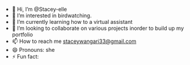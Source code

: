 - 👋 Hi, I’m @Stacey-elle
- 👀 I’m interested in birdwatching.
- 🌱 I’m currently learning how to a virtual assistant 
- 💞️ I’m looking to collaborate on various projects inorder to build up my portfolio 
- 📫 How to reach me staceywangari33@gmail.com 
- 😄 Pronouns: she
- ⚡ Fun fact: 

<!---
Stacey-elle/Stacey-elle is a ✨ special ✨ repository because its `README.md` (this file) appears on your GitHub profile.
You can click the Preview link to take a look at your changes.
--->
